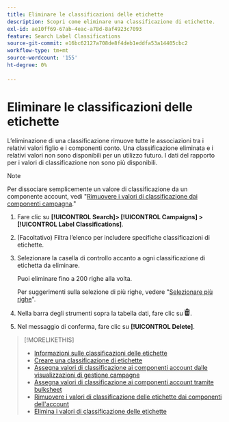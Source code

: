 ```yaml
---
title: Eliminare le classificazioni delle etichette
description: Scopri come eliminare una classificazione di etichette.
exl-id: ae10ff69-67ab-4eac-a78d-8af4923c7093
feature: Search Label Classifications
source-git-commit: e16bc62127a708de8f4deb1eddfa53a14405cbc2
workflow-type: tm+mt
source-wordcount: '155'
ht-degree: 0%

---
```


# Eliminare le classificazioni delle etichette

L’eliminazione di una classificazione rimuove tutte le associazioni tra i relativi valori figlio e i componenti conto. Una classificazione eliminata e i relativi valori non sono disponibili per un utilizzo futuro. I dati del rapporto per i valori di classificazione non sono più disponibili.

>[!NOTE]
>
>Per dissociare semplicemente un valore di classificazione da un componente account, vedi &quot;[Rimuovere i valori di classificazione dai componenti campagna](classification-values-remove.md).&quot;

1. Fare clic su **[!UICONTROL Search]> [!UICONTROL Campaigns] >[!UICONTROL Label Classifications]**.

1. (Facoltativo) Filtra l’elenco per includere specifiche classificazioni di etichette.

1. Selezionare la casella di controllo accanto a ogni classificazione di etichetta da eliminare.

   Puoi eliminare fino a 200 righe alla volta.

   Per suggerimenti sulla selezione di più righe, vedere &quot;[Selezionare più righe](/help/search-social-commerce/common-tasks/navigation-editing-selection/multiple-rows-select.md)&quot;.

1. Nella barra degli strumenti sopra la tabella dati, fare clic su ![Elimina](/help/search-social-commerce/assets/delete.png "Elimina").

1. Nel messaggio di conferma, fare clic su **[!UICONTROL Delete]**.

>[!MORELIKETHIS]
>
>* [Informazioni sulle classificazioni delle etichette](classification-about.md)
>* [Creare una classificazione di etichette](classification-create.md)
>* [Assegna valori di classificazione ai componenti account dalle visualizzazioni di gestione campagne](classification-values-assign-campaign-management.md)
>* [Assegna valori di classificazione ai componenti account tramite bulksheet](classification-values-assign-bulksheets.md)
>* [Rimuovere i valori di classificazione delle etichette dai componenti dell&#39;account](classification-values-remove.md)
>* [Elimina i valori di classificazione delle etichette](classification-values-delete.md)
